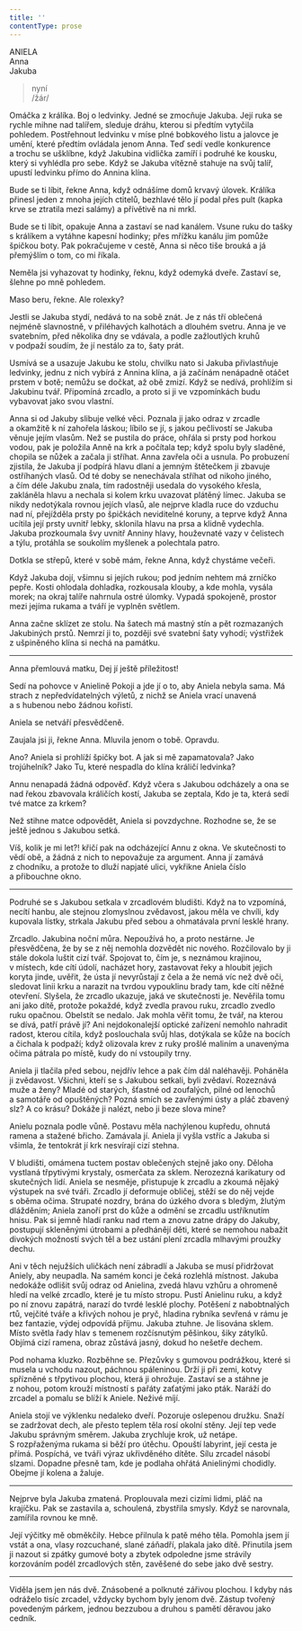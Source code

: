 ```yaml
---
title: ''
contentType: prose
---
```


<section>

ANIELA  
Anna  
Jakuba

> nyní  
> /žár/

Omáčka z králíka. Boj o ledvinky. Jedné se zmocňuje Jakuba. Její ruka se rychle mihne nad talířem, sleduje dráhu, kterou si předtím vytyčila pohledem. Postřehnout ledvinku v míse plné bobkového listu a jalovce je umění, které předtím ovládala jenom Anna. Teď sedí vedle konkurence a trochu se ušklíbne, když Jakubina vidlička zamíří i podruhé ke kousku, který si vyhlédla pro sebe. Když se Jakuba vítězně stahuje na svůj talíř, upustí ledvinku přímo do Annina klína.

</section>

<section>

Bude se ti líbit, řekne Anna, když odnášíme domů krvavý úlovek. Králíka přinesl jeden z mnoha jejích ctitelů, bezhlavé tělo jí podal přes pult (kapka krve se ztratila mezi salámy) a přívětivě na ni mrkl.

Bude se ti líbit, opakuje Anna a zastaví se nad kanálem. Vsune ruku do tašky s králíkem a vytáhne kapesní hodinky; přes mřížku kanálu jim pomůže špičkou boty. Pak pokračujeme v cestě, Anna si něco tiše brouká a já přemýšlím o tom, co mi říkala.

Neměla jsi vyhazovat ty hodinky, řeknu, když odemyká dveře. Zastaví se, šlehne po mně pohledem.

Maso beru, řekne. Ale rolexky?

</section>

<section>

Jestli se Jakuba stydí, nedává to na sobě znát. Je z nás tří oblečená nejméně slavnostně, v přiléhavých kalhotách a dlouhém svetru. Anna je ve svatebním, před několika dny se vdávala, a podle zažloutlých kruhů v podpaží soudím, že jí nestálo za to, šaty prát.

Usmívá se a usazuje Jakubu ke stolu, chvilku nato si Jakuba přivlastňuje ledvinky, jednu z nich vybírá z Annina klína, a já začínám nenápadně otáčet prstem v botě; nemůžu se dočkat, až obě zmizí. Když se nedívá, prohlížím si Jakubinu tvář. Připomíná zrcadlo, a proto si ji ve vzpomínkách budu vybavovat jako svou vlastní.

</section>

<section>

Anna si od Jakuby slibuje velké věci. Poznala ji jako odraz v zrcadle a okamžitě k ní zahořela láskou; líbilo se jí, s jakou pečlivostí se Jakuba věnuje jejím vlasům. Než se pustila do práce, ohřála si prsty pod horkou vodou, pak je položila Anně na krk a počítala tep; když spolu byly sladěné, chopila se nůžek a začala ji stříhat. Anna zavřela oči a usnula. Po probuzení zjistila, že Jakuba jí podpírá hlavu dlaní a jemným štětečkem ji zbavuje ostříhaných vlasů. Od té doby se nenechávala stříhat od nikoho jiného, a čím déle Jakubu znala, tím radostněji usedala do vysokého křesla, zakláněla hlavu a nechala si kolem krku uvazovat plátěný límec. Jakuba se nikdy nedotýkala rovnou jejích vlasů, ale nejprve kladla ruce do vzduchu nad ní, přejížděla prsty po špičkách neviditelné koruny, a teprve když Anna ucítila její prsty uvnitř lebky, sklonila hlavu na prsa a klidně vydechla. Jakuba prozkoumala švy uvnitř Anniny hlavy, houževnaté vazy v čelistech a týlu, protáhla se soukolím myšlenek a polechtala patro.

Dotkla se střepů, které v sobě mám, řekne Anna, když chystáme večeři.

</section>

<section>

Když Jakuba dojí, všimnu si jejích rukou; pod jedním nehtem má zrníčko pepře. Kosti ohlodala dohladka, rozkousala klouby, a kde mohla, vysála morek; na okraj talíře nahrnula ostré úlomky. Vypadá spokojeně, prostor mezi jejíma rukama a tváří je vyplněn světlem.

Anna začne sklízet ze stolu. Na šatech má mastný stín a pět rozmazaných Jakubiných prstů. Nemrzí ji to, později své svatební šaty vyhodí; výstřižek z ušpiněného klína si nechá na památku.

* * *

Anna přemlouvá matku, Dej jí ještě příležitost!

Sedí na pohovce v Anielině Pokoji a jde jí o to, aby Aniela nebyla sama. Má strach z nepředvídatelných výletů, z nichž se Aniela vrací unavená a s hubenou nebo žádnou kořistí.

Aniela se netváří přesvědčeně.

Zaujala jsi ji, řekne Anna. Mluvila jenom o tobě. Opravdu.

Ano? Aniela si prohlíží špičky bot. A jak si mě zapamatovala? Jako trojúhelník? Jako Tu, které nespadla do klína králičí ledvinka?

Annu nenapadá žádná odpověď. Když včera s Jakubou odcházely a ona se nad řekou zbavovala králičích kostí, Jakuba se zeptala, Kdo je ta, která sedí tvé matce za krkem?

Než stihne matce odpovědět, Aniela si povzdychne. Rozhodne se, že se ještě jednou s Jakubou setká.

Víš, kolik je mi let?! křičí pak na odcházející Annu z okna. Ve skutečnosti to vědí obě, a žádná z nich to nepovažuje za argument. Anna jí zamává z chodníku, a protože to dluží napjaté ulici, vykřikne Aniela číslo a přibouchne okno.

* * *

Podruhé se s Jakubou setkala v zrcadlovém bludišti. Když na to vzpomíná, necítí hanbu, ale stejnou zlomyslnou zvědavost, jakou měla ve chvíli, kdy kupovala lístky, strkala Jakubu před sebou a ohmatávala první lesklé hrany.

Zrcadlo. Jakubina noční můra. Nepoužívá ho, a proto nestárne. Je přesvědčena, že by se z něj nemohla dozvědět nic nového. Rozčilovalo by ji stále dokola luštit cizí tvář. Spojovat to, čím je, s neznámou krajinou, v místech, kde cítí údolí, nacházet hory, zastavovat řeky a hloubit jejich koryta jinde, uvěřit, že ústa jí nevyrůstají z čela a že nemá víc než dvě oči, sledovat linii krku a narazit na tvrdou vypouklinu brady tam, kde cítí něžné otevření. Slyšela, že zrcadlo ukazuje, jaká ve skutečnosti je. Nevěřila tomu ani jako dítě, protože pokaždé, když zvedla pravou ruku, zrcadlo zvedlo ruku opačnou. Obelstít se nedalo. Jak mohla věřit tomu, že tvář, na kterou se dívá, patří právě jí? Ani nejdokonalejší optické zařízení nemohlo nahradit radost, kterou cítila, když poslouchala svůj hlas, dotýkala se kůže na bocích a čichala k podpaží; když olizovala krev z ruky prošlé maliním a unavenýma očima pátrala po místě, kudy do ní vstoupily trny.

</section>

<section>

Aniela ji tlačila před sebou, nejdřív lehce a pak čím dál naléhavěji. Poháněla ji zvědavost. Všichni, kteří se s Jakubou setkali, byli zvědaví. Rozeznává muže a ženy? Mladé od starých, šťastné od zoufalých, pilné od lenochů a samotáře od opuštěných? Pozná smích se zavřenými ústy a pláč zbavený slz? A co krásu? Dokáže ji nalézt, nebo ji beze slova mine?

</section>

<section>

Anielu poznala podle vůně. Postavu měla nachýlenou kupředu, ohnutá ramena a stažené břicho. Zamávala jí. Aniela jí vyšla vstříc a Jakuba si všimla, že tentokrát jí krk nesvírají cizí stehna.

V bludišti, omámena tuctem postav oblečených stejně jako ony. Děloha vystlaná třpytivými krystaly, osmerčata za sklem. Nerozezná karikatury od skutečných lidí. Aniela se nesměje, přistupuje k zrcad­lu a zkoumá nějaký výstupek na své tváři. Zrcadlo jí deformuje obličej, stěží se do něj vejde s oběma očima. Strupaté nozdry, brána do úzkého dvora s bledým, žlutým dlážděním; Aniela zanoří prst do kůže a odmění se zrcadlu ustříknutím hnisu. Pak si jemně hladí ranku nad rtem a znovu zatne drápy do Jakuby, postupují skleněnými útrobami a předhánějí děti, které se nemohou nabažit divokých možností svých těl a bez ustání plení zrcadla mlhavými proužky dechu.

Ani v těch nejužších uličkách není zábradlí a Jakuba se musí přidržovat Aniely, aby neupadla. Na samém konci je čeká rozlehlá místnost. Jakuba nedokáže odlišit svůj odraz od Anielina, zvedá hlavu vzhůru a ohromeně hledí na velké zrcadlo, které je tu místo stropu. Pustí Anielinu ruku, a když po ní znovu zapátrá, narazí do tvrdé lesklé plochy. Potěšení z nabobtnalých rtů, vejčité tváře a křivých nohou je pryč, hladina rybníka sevřená v rámu je bez fantazie, výdej odpovídá příjmu. Jakuba ztuhne. Je lisována sklem. Místo světla řady hlav s temenem rozčísnutým pěšinkou, šiky zátylků. Objímá cizí ramena, obraz zůstává jasný, dokud ho nešetře dechem.

Pod nohama kluzko. Rozběhne se. Přezůvky s gumovou podrážkou, které si musela u vchodu nazout, páchnou spáleninou. Drží ji při zemi, kotvy spřízněné s třpytivou plochou, která ji ohrožuje. Zastaví se a stáhne je z nohou, potom krouží místností s pařáty zaťatými jako pták. Naráží do zrcadel a pomalu se blíží k Aniele. Neživé míjí.

Aniela stojí ve výklenku nedaleko dveří. Pozoruje oslepenou družku. Snaží se zadržovat dech, ale přesto teplem těla rosí okolní stěny. Její tep vede Jakubu správným směrem. Jakuba zrychluje krok, už netápe. S rozpřaženýma rukama si běží pro útěchu. Opouští labyrint, její cesta je přímá. Pospíchá, ve tváři výraz ukřivděného dítěte. Sílu zrcadel násobí slzami. Dopadne přesně tam, kde je podlaha ohřátá Anielinými chodidly. Obejme jí kolena a žaluje.

* * *

Nejprve byla Jakuba zmatená. Proplouvala mezi cizími lidmi, pláč na krajíčku. Pak se zastavila a, schoulená, zbystřila smysly. Když se narovnala, zamířila rovnou ke mně.

Její výčitky mě obměkčily. Hebce přilnula k patě mého těla. Pomohla jsem jí vstát a ona, vlasy rozcuchané, slané záňadří, plakala jako dítě. Přinutila jsem ji nazout si zpátky gumové boty a zbytek odpoledne jsme strávily korzováním podél zrcadlových stěn, zavěšené do sebe jako dvě sestry.

* * *

Viděla jsem jen nás dvě. Znásobené a polknuté zářivou plochou. I kdyby nás odráželo tisíc zrcadel, vždycky bychom byly jenom dvě. Zástup tvořený povedeným párkem, jednou bezzubou a druhou s pamětí děravou jako cedník.

</section>
